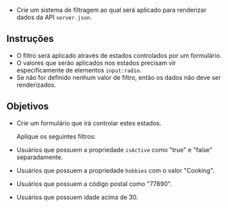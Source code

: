 - Crie um sistema de filtragem ao qual será aplicado para renderizar dados da API `server.json`.

## Instruções

- O filtro será aplicado através de estados controlados por um formulário.
- O valores que serão aplicados nos estados precisam vir especificamente de elementos `input:radio`.
- Se não for definido nenhum valor de filtro, então os dados não deve ser renderizados.

## Objetivos

- Crie um formulário que irá controlar estes estados.

  Aplique os seguintes filtros:

- Usuários que possuem a propriedade `isActive` como "true" e "false" separadamente.
- Usuários que possuem a propriedade `hobbies` com o valor "Cooking".
- Usuários que possuem a código postal como "77890".
- Usuários que possuem idade acima de 30.
